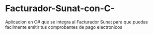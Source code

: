 # Facturador-Sunat-con-C-
Aplicacion en C# que se integra al Facturador Sunat para que puedas facilmente emitir tus comprobantes de pago electronicos
